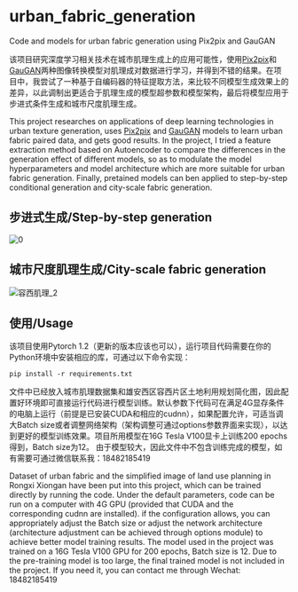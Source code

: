 # urban_fabric_generation
Code and models for urban fabric generation using Pix2pix and GauGAN

该项目研究深度学习相关技术在城市肌理生成上的应用可能性，使用[Pix2pix](https://github.com/junyanz/pytorch-CycleGAN-and-pix2pix)和[GauGAN](https://github.com/NVlabs/SPADE)两种图像转换模型对肌理成对数据进行学习，并得到不错的结果。在项目中，我尝试了一种基于自编码器的特征提取方法，来比较不同模型生成效果上的差异，以此调制出更适合于肌理生成的模型超参数和模型架构，最后将模型应用于步进式条件生成和城市尺度肌理生成。

This project researches on applications of deep learning technologies in urban texture generation, uses [Pix2pix](https://github.com/junyanz/pytorch-CycleGAN-and-pix2pix) and [GauGAN](https://github.com/NVlabs/SPADE) models to learn urban fabric paired data, and gets good results. In the project, I tried a feature extraction method based on Autoencoder to compare the differences in the generation effect of different models, so as to modulate the model hyperparameters and model architecture which are more suitable for urban fabric generation. Finally, pretained models can ben applied to step-by-step conditional generation and city-scale fabric generation.

## 步进式生成/Step-by-step generation
![0](https://user-images.githubusercontent.com/35953653/119255814-450da780-bbf0-11eb-9fa0-7af90315faa6.gif)

## 城市尺度肌理生成/City-scale fabric generation
![容西肌理_2](https://user-images.githubusercontent.com/35953653/119256071-63c06e00-bbf1-11eb-9afa-ba99f693ee9b.png)

## 使用/Usage
该项目使用Pytorch 1.2（更新的版本应该也可以），运行项目代码需要在你的Python环境中安装相应的库，可通过以下命令实现：

`pip install -r requirements.txt`

文件中已经放入城市肌理数据集和雄安西区容西片区土地利用规划简化图，因此配置好环境即可直接运行代码进行模型训练。默认参数下代码可在满足4G显存条件的电脑上运行（前提是已安装CUDA和相应的cudnn），如果配置允许，可适当调大Batch size或者调整网络架构（架构调整可通过options参数界面来实现），以达到更好的模型训练效果。项目所用模型在16G Tesla V100显卡上训练200 epochs得到，Batch size为12。 由于模型较大，因此文件中不包含训练完成的模型，如有需要可通过微信联系我：18482185419

Dataset of urban fabric and the simplified image of land use planning in Rongxi Xiongan have been put into this project, which can be trained directly by running the code. Under the default parameters, code can be run on a computer with 4G GPU (provided that CUDA and the corresponding cudnn are installed). if the configuration allows, you can appropriately adjust the Batch size or adjust the network architecture (architecture adjustment can be achieved through options module) to achieve better model training results. The model used in the project was trained on a 16G Tesla V100 GPU for 200 epochs, Batch size is 12. Due to the pre-training model is too large, the final trained model is not included in the project. If you need it, you can contact me through Wechat: 18482185419
